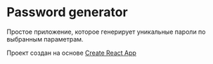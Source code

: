 # Password generator
Простое приложение, которое генерирует уникальные пароли по выбранным параметрам.

Проект создан на основе [Create React App](https://github.com/facebook/create-react-app)
